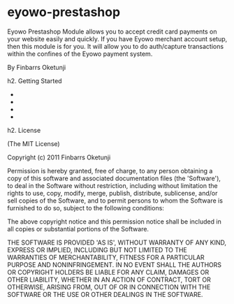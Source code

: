 eyowo-prestashop
================

Eyowo Prestashop Module allows you to accept credit card payments on your website easily and quickly. If you have Eyowo merchant account setup, then this module is for you. It will allow you to do auth/capture transactions within the confines of the Eyowo payment system.

By Finbarrs Oketunji

h2. Getting Started

*
*
*
*

h2. License

(The MIT License)

Copyright (c) 2011 Finbarrs Oketunji

Permission is hereby granted, free of charge, to any person obtaining a copy of this software and associated documentation files (the 'Software'), to deal in the Software without restriction, including without limitation the rights to use, copy, modify, merge, publish, distribute, sublicense, and/or sell copies of the Software, and to permit persons to whom the Software is furnished to do so, subject to the following conditions:

The above copyright notice and this permission notice shall be included in all copies or substantial portions of the Software.

THE SOFTWARE IS PROVIDED 'AS IS', WITHOUT WARRANTY OF ANY KIND, EXPRESS OR IMPLIED, INCLUDING BUT NOT LIMITED TO THE WARRANTIES OF MERCHANTABILITY, FITNESS FOR A PARTICULAR PURPOSE AND NONINFRINGEMENT. IN NO EVENT SHALL THE AUTHORS OR COPYRIGHT HOLDERS BE LIABLE FOR ANY CLAIM, DAMAGES OR OTHER LIABILITY, WHETHER IN AN ACTION OF CONTRACT, TORT OR OTHERWISE, ARISING FROM, OUT OF OR IN CONNECTION WITH THE SOFTWARE OR THE USE OR OTHER DEALINGS IN THE SOFTWARE.
